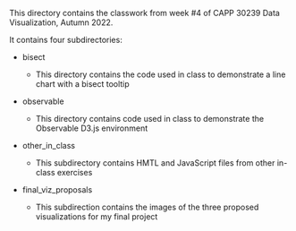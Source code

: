 
This directory contains the classwork from week #4 of CAPP 30239 Data Visualization, Autumn 2022. 

It contains four subdirectories:

- bisect
  - This directory contains the code used in class to demonstrate a line chart with a bisect tooltip
  
- observable
  - This directory contains code used in class to demonstrate the Observable D3.js environment
  
- other_in_class
  - This subdirectory contains HMTL and JavaScript files from other in-class exercises

- final_viz_proposals
  - This subdirection contains the images of the three proposed visualizations for my final project
